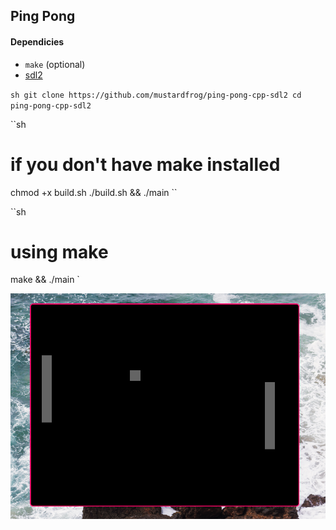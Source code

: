 ## Ping Pong

#### Dependicies
- ``make`` (optional)
- [sdl2](https://www.libsdl.org/)

``sh
git clone https://github.com/mustardfrog/ping-pong-cpp-sdl2
cd ping-pong-cpp-sdl2
``
<br />

``sh
# if you don't have make installed
chmod +x build.sh 
./build.sh && ./main
``

``sh
# using make
make && ./main
`

![Ping Pong](./image/ping-pong-cpp-sdl.png)
